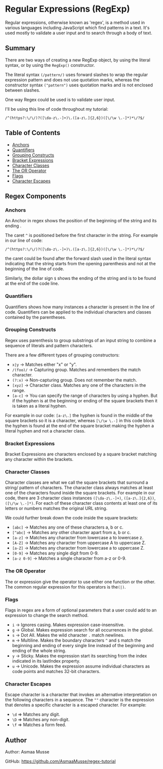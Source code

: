 # Regular Expressions (RegExp)

Regular expressions, otherwise known as 'regex', is a method used in various languages including JavaScript which find patterns in a text. It's used mostly to validate a user input and to search through a body of text.

## Summary

There are two ways of creating a new RegExp object, by using the literal syntax, or by using the `RegExp()` constructor.

The literal syntax `(/pattern/)` uses forward slashes to wrap the regular expression pattern and does not use quotation marks, whereas the constructor syntax `("pattern")` uses quotation marks and is not enclosed between slashes.

One way Regex could be used is to validate user input.

I'll be using this line of code throughout my tutorial:

```
/^(https?:\/\/)?([\da-z\.-]+)\.([a-z\.]{2,6})([\/\w \.-]*)*\/?$/
```

## Table of Contents

- [Anchors](#anchors)
- [Quantifiers](#quantifiers)
- [Grouping Constructs](#grouping-constructs)
- [Bracket Expressions](#bracket-expressions)
- [Character Classes](#character-classes)
- [The OR Operator](#the-or-operator)
- [Flags](#flags)
- [Character Escapes](#character-escapes)

## Regex Components

### Anchors

An Anchor in regex shows the position of the beginning of the string and its ending .

The caret `^` is positioned before the first character in the string. For example in our line of code:

```
/^(https?:\/\/)?([\da-z\.-]+)\.([a-z\.]{2,6})([\/\w \.-]*)*\/?$/
```

the caret could be found after the forward slash used in the literal syntax indicating that the string starts from the opening parenthesis and not at the beginning of the line of code.

Similarly, the dollar sign `$` shows the ending of the string and is to be found at the end of the code line.

### Quantifiers

Quantifiers shows how many instances a character is present in the line of code. Quantifiers can be applied to the individual characters and classes contained by the parentheses.

### Grouping Constructs

Regex uses parenthesis to group substrings of an input string to combine a sequence of literals and pattern characters.

There are a few different types of grouping constructors:

- `x|y` -> Matches either "x" or "y".
- `/(foo)/` -> Capturing group. Matches and remembers the match character.
- `(?:x)` -> Non-capturing group. Does not remember the match.
- `[xyz]` -> Character class. Matches any one of the characters in the range.
- `[a-c]` -> You can specify the range of characters by using a hyphen. But if the hyphen is at the beginning or ending of the square brackets then it is taken as a literal hyphen.

For example in our code:
`[a-z\.]` the hyphen is found in the middle of the square brackets so it is a character,
whereas `[\/\w \.-]` in this code block the hyphen is found at the end of the square bracket making the hyphen a literal hyphen and not a character class.

### Bracket Expressions

Bracket Expressions are characters enclosed by a square bracket matching any character within the brackets.

### Character Classes

Character classes are what we call the square brackets that surround a string/ pattern of characters. The character class always matches at least one of the characters found inside the square brackets.
For example in our code, there are 3 character class instances `([\da-z\.-]+)`, `([a-z\.]{2,6})`, `([\/\w \.-]*)`. For each of these character class contents at least one of its letters or numbers matches the original URL string.

We could further break down the code inside the square brackets:

- `[abc]` -> Matches any one of these characters a, b or c.
- `[^abc]` -> Matches any other character apart from a, b or c.
- `[a-z]` -> Matches any character from lowercase a to lowercase z.
- `[A-Z]` -> Matches any character from uppercase A to uppercase Z.
- `[a-Z]` -> Matches any character from lowercase a to uppercase Z.
- `[0-9]` -> Matches any single digit from 0-9.
- `[a-z 0-9]` -> Matches a single character from a-z or 0-9.

### The OR Operator

The or expression give the operator to use either one function or the other. The common regular expression for this operators is the`(|)`.

### Flags

Flags in regex are a form of optional parameters that a user could add to an expression to change the search method.

- `i` -> Ignores casing. Makes expression case-insensitive.
- `g` -> Global. Makes expression search for all occurrences in the global.
- `s` -> Dot All. Makes the wild character `.` match newlines.
- `m` -> Multiline. Makes the boundary characters `^` and `$` match the beginning and ending of every single line instead of the beginning and ending of the whole string.
- `y` -> Sticky. Makes the expression start its searching from the index indicated in its lastIndex property.
- `u` -> Unicode. Makes the expression assume individual characters as code points and matches 32-bit characters.

### Character Escapes

Escape character is a character that invokes an alternative interpretation on the following characters in a sequence. The `""` character is the expression that denotes a specific character is a escaped character. For example:

- `\d` => Matches any digit.
- `\D` => Matches any non-digit.
- `\f` => Matches a form feed.

## Author

Author: Asmaa Musse

GitHub: https://github.com/AsmaaMusse/regex-tutorial
